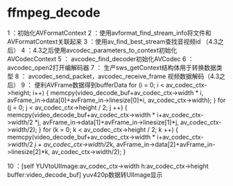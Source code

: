 # ffmpeg_decode

1 ：初始化AVFormatContext
2 ：使用avformat_find_stream_info将文件和AVFormatContext关联起来
3 ：使用av_find_best_stream查找音视频id （4.3之后）
4 ：4.3之后使用avcodec_parameters_to_context初始化AVCodecContext
5 ： avcodec_find_decoder初始化AVCodec
6 ：avcodec_open2打开编解码器
7 ： 生产sws_getContext结构体用于转换数据类型
8 ： avcodec_send_packet，avcodec_receive_frame 视频数据解码（4.3之后）
9 ： 便利AVFrame数据得到bufferData
                      for (i = 0; i < av_codec_ctx->height; i++) {
                    memcpy(video_decode_buf+av_codec_ctx->width * i, avFrame_in->data[0]+avFrame_in->linesize[0]*i, av_codec_ctx->width);
                }
                for (j = 0; j < av_codec_ctx->height / 2; j ++) {
                    memcpy(video_decode_buf+av_codec_ctx->width * i+av_codec_ctx->width/2 *j, avFrame_in->data[1]+avFrame_in->linesize[1]*j, av_codec_ctx->width/2);
                }
                for (k = 0; k < av_codec_ctx->height / 2; k ++) {
                    memcpy(video_decode_buf+av_codec_ctx->width * i+av_codec_ctx->width/2 *j + av_codec_ctx->width/2*k, avFrame_in->data[2]+avFrame_in->linesize[2]*k, av_codec_ctx->width/2);
                }

10 ：[self YUVtoUIImage:av_codec_ctx->width h:av_codec_ctx->height buffer:video_decode_buf] yuv420p数据转UIImage显示

